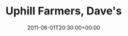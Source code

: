 ---
templateKey: event
guid: 0896242d-6eab-11ea-99c5-002590d1d1b0
date: 2011-06-01T20:30:00+00:00
eventTime: '8:30pm'
title: "Uphill Farmers, Dave's"
artist: Uphill Farmers
city: Toronto
venue: Dave's
group: Tim Shia
guests: Mark Laver, Alex Coleman, Nate Renner
---